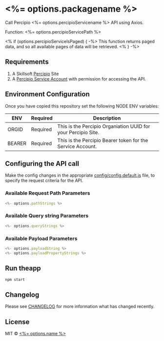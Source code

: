# <%= options.packagename %>
Call Percipio <%= options.percipioServicename %> API using Axios.

Function: <%= options.percipioServicePath %>

<% if (options.percipioServiceIsPaged) { -%>
This function returns paged data, and so all available pages of data will be retrieved.
<% } -%>

## Requirements
1. A Skillsoft [Percipio](https://www.skillsoft.com/platform-solution/percipio/) Site
1. A [Percipio Service Account](https://documentation.skillsoft.com/en_us/pes/3_services/service_accounts/pes_service_accounts.htm) with permission for accessing the API.

## Environment Configuration
Once you have copied this repository set the following NODE ENV variables:

| ENV | Required | Description |
| --- | --- | --- |
| ORGID | Required | This is the Percipio Organiation UUID for your Percipio Site. |
| BEARER | Required | This is the Percipio Bearer token for the Service Account. |

## Configuring the API call
Make the config changes in the appropriate [config/config.default.js](config/config.default.js) file, to specify the request criteria for the API.


### Available Request Path Parameters

```javascript
<%- options.pathStrings %>
```

### Available Query string Parameters
```javascript
<%- options.queryStrings %>
```

### Available Payload Parameters
```javascript
<%- options.payloadString %>
<%- options.payloadPropertyStrings %>
```

## Run theapp

```bash
npm start
```

## Changelog
Please see [CHANGELOG](CHANGELOG.md) for more information what has changed recently.

## License
MIT © [<%= options.name %>](<%= options.email %>)